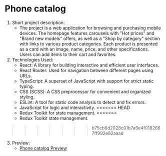 # Phone catalog

1. Short project description:
    - The project is a web application for browsing and purchasing mobile devices. The homepage features carousels with "Hot prices" and "Brand new models" offers, as well as a "Shop by category" section with links to various product categories. Each product is presented as a card with an image, name, price, and other specifications. Users can add items to their cart and favorites.
2. Technologies Used:
    - React: A library for building interactive and efficient user interfaces.
    - React Router: Used for navigation between different pages using URLs.
    - TypeScript: A superset of JavaScript with support for strict static typing.
    - CSS (SCSS): A CSS preprocessor for convenient and organized styling.
    - ESLint: A tool for static code analysis to detect and fix errors.
    - JavaScript for logic and interactivity.
<<<<<<< HEAD
    - Redux Toolkit for state management.
=======
    - Redux Toolkit state management.
>>>>>>> b75cb6d2028c01b7a6e4f0182667ff992e82aaad
3. Preview:
    - [Phone catalog Preview](https://myplekan.github.io/React_catalog/#/)

